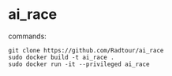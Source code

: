 # ai_race

commands:

    git clone https://github.com/Radtour/ai_race
    sudo docker build -t ai_race .
    sudo docker run -it --privileged ai_race